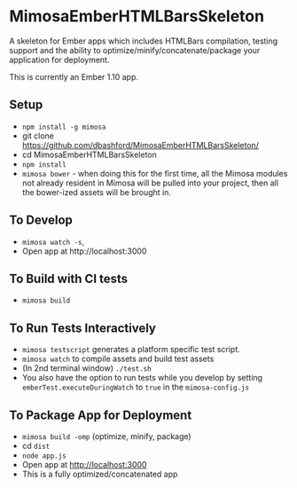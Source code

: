 MimosaEmberHTMLBarsSkeleton
===================

A skeleton for Ember apps which includes HTMLBars compilation, testing support and the ability to optimize/minify/concatenate/package your application for deployment.

This is currently an Ember 1.10 app.

## Setup
* `npm install -g mimosa`
* git clone https://github.com/dbashford/MimosaEmberHTMLBarsSkeleton/
* cd MimosaEmberHTMLBarsSkeleton
* `npm install`
* `mimosa bower` - when doing this for the first time, all the Mimosa modules not already resident in Mimosa will be pulled into your project, then all the bower-ized assets will be brought in.

## To Develop
* `mimosa watch -s`,
* Open app at http://localhost:3000

## To Build with CI tests
* `mimosa build`

## To Run Tests Interactively
* `mimosa testscript` generates a platform specific test script.
* `mimosa watch` to compile assets and build test assets
* (In 2nd terminal window) `./test.sh`
* You also have the option to run tests while you develop by setting   `emberTest.executeDuringWatch` to `true` in the `mimosa-config.js`

## To Package App for Deployment
* `mimosa build -omp` (optimize, minify, package)
* cd `dist`
* `node app.js`
* Open app at [http://localhost:3000](http://localhost:3000)
* This is a fully optimized/concatenated app